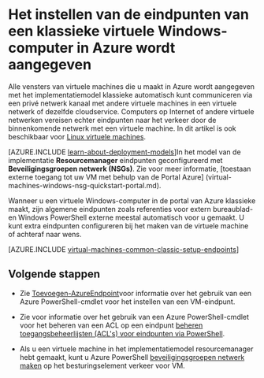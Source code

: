 <properties
    pageTitle="Instellen van de eindpunten van een klassieke Windows VM | Microsoft Azure"
    description="Leer hoe u eindpunten voor een Windows-VM in de portal van Azure klassieke instellen voor communicatie toestaan met een virtuele Windows-computer in Azure wordt aangegeven."
    services="virtual-machines-windows"
    documentationCenter=""
    authors="cynthn"
    manager="timlt"
    editor=""
    tags="azure-service-management"/>

<tags
    ms.service="virtual-machines-windows"
    ms.workload="infrastructure-services"
    ms.tgt_pltfrm="vm-windows"
    ms.devlang="na"
    ms.topic="article"
    ms.date="09/27/2016"
    ms.author="cynthn"/>

# <a name="how-to-set-up-endpoints-on-a-classic-windows-virtual-machine-in-azure"></a>Het instellen van de eindpunten van een klassieke virtuele Windows-computer in Azure wordt aangegeven


Alle vensters van virtuele machines die u maakt in Azure wordt aangegeven met het implementatiemodel klassieke automatisch kunt communiceren via een privé netwerk kanaal met andere virtuele machines in een virtuele netwerk of dezelfde cloudservice. Computers op Internet of andere virtuele netwerken vereisen echter eindpunten naar het verkeer door de binnenkomende netwerk met een virtuele machine. In dit artikel is ook beschikbaar voor [Linux virtuele machines](virtual-machines-linux-classic-setup-endpoints.md).

[AZURE.INCLUDE [learn-about-deployment-models](../../includes/learn-about-deployment-models-classic-include.md)]In het model van de implementatie **Resourcemanager** eindpunten geconfigureerd met **Beveiligingsgroepen netwerk (NSGs)**. Zie voor meer informatie, [toestaan externe toegang tot uw VM met behulp van de Portal Azure] (virtual-machines-windows-nsg-quickstart-portal.md).

Wanneer u een virtuele Windows-computer in de portal van Azure klassieke maakt, zijn algemene eindpunten zoals referenties voor extern bureaublad- en Windows PowerShell externe meestal automatisch voor u gemaakt. U kunt extra eindpunten configureren bij het maken van de virtuele machine of achteraf naar wens.



[AZURE.INCLUDE [virtual-machines-common-classic-setup-endpoints](../../includes/virtual-machines-common-classic-setup-endpoints.md)]

## <a name="next-steps"></a>Volgende stappen

* Zie [Toevoegen-AzureEndpoint](https://msdn.microsoft.com/library/azure/dn495300.aspx)voor informatie over het gebruik van een Azure PowerShell-cmdlet voor het instellen van een VM-eindpunt.

* Zie voor informatie over het gebruik van een Azure PowerShell-cmdlet voor het beheren van een ACL op een eindpunt [beheren toegangsbeheerlijsten (ACL's) voor eindpunten via PowerShell](../virtual-network/virtual-networks-acl-powershell.md).

* Als u een virtuele machine in het implementatiemodel resourcemanager hebt gemaakt, kunt u Azure PowerShell [beveiligingsgroepen netwerk maken](../virtual-network/virtual-networks-create-nsg-arm-ps.md) op het besturingselement verkeer voor VM.
